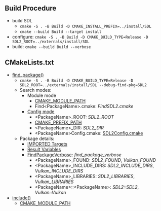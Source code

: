 
## Build Procedure
- build SDL
  - `cmake -S . -B Build -D CMAKE_INSTALL_PREFIX=../install/SDL`
  - `cmake --build Build --target install`
- configure: `cmake -S . -B Build -D CMAKE_BUILD_TYPE=Release -D SDL2_ROOT=../externals/install/SDL`
- build: `cmake --build Build --verbose`

## CMakeLists.txt
- [find_package()](https://cmake.org/cmake/help/latest/command/find_package.html)
  - `cmake -S . -B Build -D CMAKE_BUILD_TYPE=Release -D SDL2_ROOT=../externals/install/SDL --debug-find-pkg=SDL2`
  - Search modes:
    - Module mode
      - [CMAKE_MODULE_PATH](https://cmake.org/cmake/help/latest/variable/CMAKE_MODULE_PATH.html)
      - Find\<PackageName\>.cmake: *FindSDL2.cmake*
    - [Config mode](https://cmake.org/cmake/help/latest/command/find_package.html#config-mode-search-procedure)
      - \<PackageName\>_ROOT: *SDL2_ROOT*
      - [CMAKE_PREFIX_PATH](https://cmake.org/cmake/help/latest/envvar/CMAKE_PREFIX_PATH.html)
      - \<PackageName\>_DIR: *SDL2_DIR*
      - \<PackageName\>Config.cmake: [SDL2Config.cmake](../externals/install/SDL/lib/cmake/SDL2/SDL2Config.cmake)
  - Package details:
    - [IMPORTED Targets](https://cmake.org/cmake/help/latest/module/FindVulkan.html#imported-targets)
    - [Result Variables](https://cmake.org/cmake/help/latest/module/FindVulkan.html#result-variables)
    - [FindPackageVerbose](./cmake/FindPackageVerbose.cmake): *find_package_verbose*
      - \<PackageName\>_FOUND: *SDL2_FOUND*, *Vulkan_FOUND*
      - \<PackageName\>_INCLUDE_DIRS: *SDL2_INCLUDE_DIRS*, *Vulkan_INCLUDE_DIRS*
      - \<PackageName\>_LIBRARIES: *SDL2_LIBRARIES*, *Vulkan_LIBRARIES*
      - \<PackageName\>::\<PackageName\>: *SDL2::SDL2*, *Vulkan::Vulkan*
- [include()](https://cmake.org/cmake/help/latest/command/include.html)
  - [CMAKE_MODULE_PATH](https://cmake.org/cmake/help/latest/variable/CMAKE_MODULE_PATH.html)

